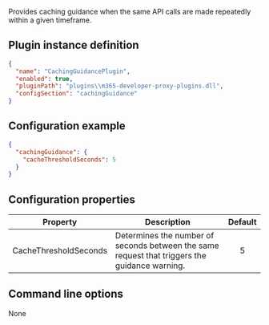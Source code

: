 Provides caching guidance when the same API calls are made repeatedly within a given timeframe.

## Plugin instance definition

```json
{
  "name": "CachingGuidancePlugin",
  "enabled": true,
  "pluginPath": "plugins\\m365-developer-proxy-plugins.dll",
  "configSection": "cachingGuidance"
}
```

## Configuration example

```json
{
  "cachingGuidance": {
    "cacheThresholdSeconds": 5
  }
}
```

## Configuration properties

| Property | Description | Default |
|----------|-------------|:-------:|
| CacheThresholdSeconds | Determines the number of seconds between the same request that triggers the guidance warning. | 5 |

## Command line options

None
